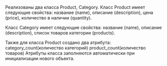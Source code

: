 Реализованы два класса Product, Category. Класс Product имеет следующие свойства: название (name), описание (description), цена (price), количество в наличии (quantity).

Класс Category имеет следующие свойства: название (name), описание (description), список товаров категории (products).

Также для класса Product создано два атрибута: category_count(количество категорий) product_count(количество товаров) Атрибуты класса заполняются автоматически при инициализации нового объекта.
